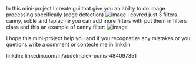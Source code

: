 In this mini-project I create gui that give you an abilty to do image processing specifically (edge detection)
![image](https://github.com/user-attachments/assets/7e93e219-efc3-42aa-8cd3-9b710b82c6d9)
I covred just 3 filters canny, soble and laplacine you can add more filters with put them in filters class 
and this an example of canny filter:
![image](https://github.com/user-attachments/assets/3008503c-e4fb-47c0-bfa2-ffbb29035b1e)

I hope this mini-project help you and if you recognatize any mistakes or you quetions write a comment or contecte me in linkdin

linkdin: linkedin.com/in/abdelmalek-ounis-484097351
